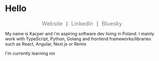 <h1 align="left">Hello</h1>

###

<p align="center">
  <a href="https://kayz-website.vercel.app/" style="color:gray; font-size:18px; text-decoration:none;">Website</a> &nbsp; | &nbsp;
  <a href="https://www.linkedin.com/in/kacper-manczyk/" style="color:gray; font-size:18px; text-decoration:none;">LinkedIn</a> &nbsp; | &nbsp;
  <a href="https://bsky.app/profile/kayzv1.bsky.social" style="color:gray; font-size:18px; text-decoration:none;">Bluesky</a>
</p>

My name is Kacper and i'm aspiring software dev living in Poland. I mainly work with TypeScript, Python, Golang and frontend frameworks/libraries such as React, Angular, Next.js or Remix

I'm currently learning nix
